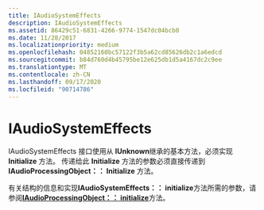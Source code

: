 ```yaml
---
title: IAudioSystemEffects
description: IAudioSystemEffects
ms.assetid: 86429c51-6831-4266-9774-1547dc04bcb0
ms.date: 11/28/2017
ms.localizationpriority: medium
ms.openlocfilehash: 04852160bc57122f3b5a62cd85626db2c1a6edcd
ms.sourcegitcommit: b84d760d4b45795be12e625db1d5a4167dc2c9ee
ms.translationtype: MT
ms.contentlocale: zh-CN
ms.lasthandoff: 09/17/2020
ms.locfileid: "90714786"
---
```

# <a name="iaudiosystemeffects"></a>IAudioSystemEffects


IAudioSystemEffects 接口使用从 **IUnknown**继承的基本方法，必须实现 **Initialize** 方法。 传递给此 **Initialize** 方法的参数必须直接传递到 **IAudioProcessingObject：： Initialize** 方法。

有关结构的信息和实现**IAudioSystemEffects：： initialize**方法所需的参数，请参阅[**IAudioProcessingObject：： initialize**](/windows/win32/api/audioenginebaseapo/nf-audioenginebaseapo-iaudioprocessingobject-initialize)方法。

 

